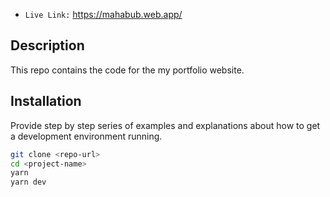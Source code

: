-   `Live Link:` https://mahabub.web.app/

## Description

This repo contains the code for the my portfolio website.

## Installation

Provide step by step series of examples and explanations about how to get a development environment running.

```bash
git clone <repo-url>
cd <project-name>
yarn
yarn dev
```
